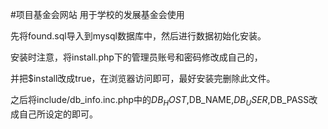 #项目基金会网站
  用于学校的发展基金会使用
 
先将found.sql导入到mysql数据库中，然后进行数据初始化安装。

安装时注意，将install.php下的管理员账号和密码修改成自己的，

并把$install改成true，在浏览器访问即可，最好安装完删除此文件。

之后将include/db_info.inc.php中的$DB_HOST,$DB_NAME,$DB_USER,$DB_PASS改成自己所设定的即可。